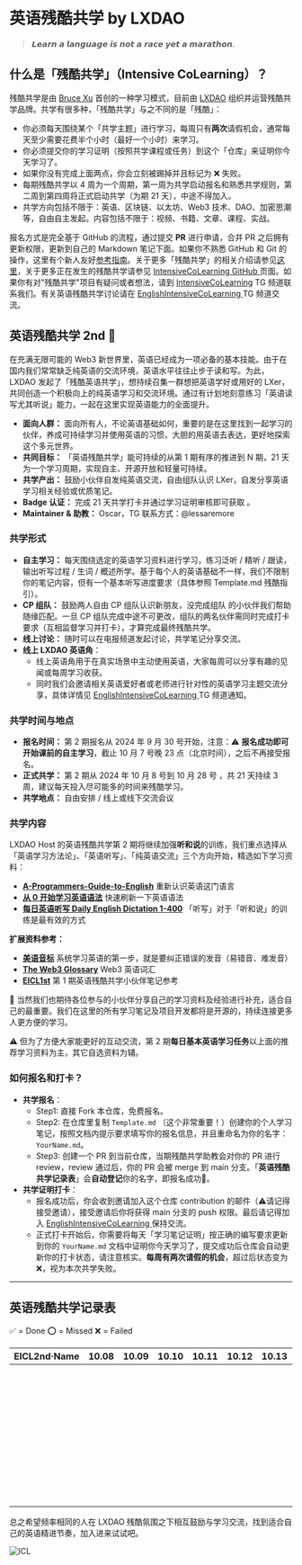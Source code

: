 # 英语残酷共学 by LXDAO

> 𝙇𝙚𝙖𝙧𝙣 𝙖 𝙡𝙖𝙣𝙜𝙪𝙖𝙜𝙚 𝙞𝙨 𝙣𝙤𝙩 𝙖 𝙧𝙖𝙘𝙚 𝙮𝙚𝙩 𝙖 𝙢𝙖𝙧𝙖𝙩𝙝𝙤𝙣.

## 什么是「残酷共学」（Intensive CoLearning）？

残酷共学是由 [Bruce Xu](https://twitter.com/brucexu_eth) 首创的一种学习模式，目前由 [LXDAO](https://lxdao.io/) 组织并运营残酷共学品牌。共学有很多种，「残酷共学」与之不同的是「残酷」：

- 你必须每天围绕某个「共学主题」进行学习，每周只有**两次**请假机会，通常每天至少需要花费半个小时（最好一个小时）来学习。
- 你必须提交你的学习证明（按照共学课程或任务）到这个「仓库」来证明你今天学习了。
- 如果你没有完成上面两点，你会立刻被踢掉并且标记为 ❌ 失败。
- 每期残酷共学以 4 周为一个周期，第一周为共学启动报名和熟悉共学规则，第二周到第四周将正式启动共学（为期 21 天），中途不得加入。
- 共学方向包括不限于：英语、区块链、以太坊、Web3 技术、DAO、加密思潮等，自由自主发起。内容包括不限于：视频、书籍、文章、课程、实战。

报名方式是完全基于 GitHub 的流程，通过提交 **PR** 进行申请，合并 PR 之后拥有更新权限，更新到自己的 Markdown 笔记下面。如果你不熟悉 GitHub 和 Git 的操作，这里有个新人友好[参考指南](https://www.notion.so/lxdao/GitHub-53fca5ba49bb40c69e4e40e69f58f416)。关于更多「残酷共学」的相关介绍请参见[这里](https://forum.lxdao.io/t/topic/1654)，关于更多正在发生的残酷共学请参见 [IntensiveCoLearning GitHub ](https://intensivecolearn.ing/)页面。如果你有对"残酷共学"项目有疑问或者想法，请到 [IntensiveCoLearning](https://t.me/LXDAO/6215) TG 频道联系我们。有关英语残酷共学讨论请在 [EnglishIntensiveCoLearning ](https://t.me/LXDAO/6912) TG 频道交流。

## 英语残酷共学 2nd 🚀

在充满无限可能的 Web3 新世界里，英语已经成为一项必备的基本技能。由于在国内我们常常缺乏纯英语的交流环境，英语水平往往止步于读和写。为此，LXDAO 发起了「残酷英语共学」，想持续召集一群想把英语学好或用好的 LXer，共同创造一个积极向上的纯英语学习和交流环境。通过有计划地刻意练习「英语读写尤其听说」能力，一起在这里实现英语能力的全面提升。

- **面向人群：** 面向所有人，不论英语基础如何，重要的是在这里找到一起学习的伙伴，养成可持续学习并使用英语的习惯，大胆的用英语去表达，更好地探索这个多元世界。
- **共同目标：** 「英语残酷共学」能可持续的从第 1 期有序的推进到 N 期，21 天为一个学习周期，实现自主、开源开放和轻量可持续。
- **共学产出：** 鼓励小伙伴自发纯英语交流，自由组队认识 LXer，自发分享英语学习相关经验或优质笔记。
- **Badge 认证：** 完成 21 天共学打卡并通过学习证明审核即可获取 。
- **Maintainer & 助教：** Oscar，TG 联系方式：@lessaremore

### 共学形式

- **自主学习：** 每天围绕选定的英语学习资料进行学习，练习泛听 / 精听 / 跟读，输出听写过程 / 生词 / 概述所学。基于每个人的英语基础不一样，我们不限制你的笔记内容，但有一个基本听写进度要求（具体参照 Template.md 残酷指引）。
- **CP 组队：** 鼓励两人自由 CP 组队认识新朋友，没完成组队 的小伙伴我们帮助随缘匹配。一旦 CP 组队完成中途不可更改，组队的两名伙伴需同时完成打卡要求（互相监督学习并打卡），才算完成最终残酷共学。
- **线上讨论：** 随时可以在电报频道发起讨论，共学笔记分享交流。
- **线上 LXDAO 英语角**：
  - 线上英语角用于在真实场景中主动使用英语，大家每周可以分享有趣的见闻或每周学习收获。
  - 同时我们会邀请相关英语爱好者或老师进行针对性的英语学习主题交流分享，具体详情见 [EnglishIntensiveCoLearning ](https://t.me/LXDAO/6912) TG 频道通知。


### 共学时间与地点

- **报名时间：** 第 2 期报名从 2024 年 9 月 30 号开始，注意：⚠️ **报名成功即可开始课前的自主学习**，截止 10 月 7 号晚 23 点（北京时间），之后不再接受报名。
- **正式共学：** 第 2 期从 2024 年 10 月 8 号到 10 月 28 号 ，共 21 天持续 3 周，建议每天投入尽可能多的时间来残酷学习。
- **共学地点：** 自由安排 / 线上或线下交流会议

### 共学内容

LXDAO Host 的英语残酷共学第 2 期将继续加强**听和说**的训练，我们重点选择从「英语学习方法论」、「英语听写」、「纯英语交流」三个方向开始，精选如下学习资料：

- [**A-Programmers-Guide-to-English**](https://a-programmers-guide-to-english.harryyu.me/) 重新认识英语这门语言
- [**从 0 开始学习英语语法**](https://hzpt-inet-club.github.io/english-note/) 快速刷新一下英语语法
- [**每日英语听写 Daily English Dictation 1-400**](https://www.bilibili.com/video/BV1U7411a7xG?p=3&vd_source=bc0666711d2280c24d54945ab9c11146) 「听写」对于「听和说」的训练是最有效的方式

**扩展资料参考：**

- [**美语音标**](https://book.douban.com/subject/4201317/ ) 系统学习英语的第一步，就是要纠正错误的发音（易错音、难发音）
- [**The Web3 Glossary**](https://unstoppabledomains.com/blog/categories/web3-101/article/the-web3-glossary) Web3 英语词汇
- [**EICL1st**](https://github.com/IntensiveCoLearning/english) 第 1 期英语残酷共学小伙伴笔记参考

👏 当然我们也期待各位参与的小伙伴分享自己的学习资料及经验进行补充，适合自己的最重要。我们在这里的所有学习笔记及项目开发都将是开源的，持续连接更多人更方便的学习。

⚠️ 但为了方便大家能更好的互动交流，第 2 期**每日基本英语学习任务**以上面的推荐学习资料为主，其它自选资料为辅。

### 如何报名和打卡？

- **共学报名**：
  - Step1: 直接 Fork 本仓库，免费报名。
  - Step2: 在仓库里复制 `Template.md` （这个非常重要！）创建你的个人学习笔记，按照文档内提示要求填写你的报名信息，并且重命名为你的名字：`YourName.md`。
  - Step3: 创建一个 PR 到当前仓库，当期残酷共学助教会对你的 PR 进行 review，review 通过后，你的 PR 会被 merge 到 main 分支。「**英语残酷共学记录表**」会**自动登记**你的名字，即报名成功🎉。
- **共学证明打卡**：
  - 报名成功后，你会收到邀请加入这个仓库 contribution 的邮件（⚠️请记得接受邀请），接受邀请后你将获得 main 分支的 push 权限。最后请记得加入 [EnglishIntensiveCoLearning ](https://t.me/LXDAO/6912)保持交流。
  - 正式打卡开始后，你需要将每天「学习笔记证明」按正确的编写要求更新到你的 `YourName.md` 文档中证明你今天学习了，提交成功后仓库会自动更新你的打卡状态，请注意核实。**每周有两次请假的机会**，超过后状态变为 ❌，视为本次共学失败。
---

## 英语残酷共学记录表

✅ = Done ⭕️ = Missed ❌ = Failed

<!-- START_COMMIT_TABLE -->
| EICL2nd·Name | 10.08 | 10.09 | 10.10 | 10.11 | 10.12 | 10.13 | 10.14 | 10.15 | 10.16 | 10.17 | 10.18 | 10.19 | 10.20 | 10.21 | 10.22 | 10.23 | 10.24 | 10.25 | 10.26 | 10.27 | 10.28 |
| ------------- | ---- | ---- | ---- | ---- | ---- | ---- | ---- | ---- | ---- | ---- | ---- | ---- | ---- | ---- | ---- | ---- | ---- | ---- | ---- | ---- | ---- |
|                           |       |       |       |       |       |       |       |       |       |       |       |       |       |       |       |       |       |       |       |       |       |
|                           |       |       |       |       |       |       |       |       |       |       |       |       |       |       |       |       |       |       |       |       |       |
|                           |       |       |       |       |       |       |       |       |       |       |       |       |       |       |       |       |       |       |       |       |       |
|                           |       |       |       |       |       |       |       |       |       |       |       |       |       |       |       |       |       |       |       |       |       |
|                           |       |       |       |       |       |       |       |       |       |       |       |       |       |       |       |       |       |       |       |       |       |
|                           |       |       |       |       |       |       |       |       |       |       |       |       |       |       |       |       |       |       |       |       |       |
|                           |       |       |       |       |       |       |       |       |       |       |       |       |       |       |       |       |       |       |       |       |       |
|                           |       |       |       |       |       |       |       |       |       |       |       |       |       |       |       |       |       |       |       |       |       |
|                           |       |       |       |       |       |       |       |       |       |       |       |       |       |       |       |       |       |       |       |       |       |
|                           |       |       |       |       |       |       |       |       |       |       |       |       |       |       |       |       |       |       |       |       |       |
|                           |       |       |       |       |       |       |       |       |       |       |       |       |       |       |       |       |       |       |       |       |       |
|                           |       |       |       |       |       |       |       |       |       |       |       |       |       |       |       |       |       |       |       |       |       |
|                           |       |       |       |       |       |       |       |       |       |       |       |       |       |       |       |       |       |       |       |       |       |
|                           |       |       |       |       |       |       |       |       |       |       |       |       |       |       |       |       |       |       |       |       |       |
|                           |       |       |       |       |       |       |       |       |       |       |       |       |       |       |       |       |       |       |       |       |       |
|                           |       |       |       |       |       |       |       |       |       |       |       |       |       |       |       |       |       |       |       |       |       |
|                           |       |       |       |       |       |       |       |       |       |       |       |       |       |       |       |       |       |       |       |       |       |
|                           |       |       |       |       |       |       |       |       |       |       |       |       |       |       |       |       |       |       |       |       |       |
|                           |       |       |       |       |       |       |       |       |       |       |       |       |       |       |       |       |       |       |       |       |       |
|                           |       |       |       |       |       |       |       |       |       |       |       |       |       |       |       |       |       |       |       |       |       |
|                           |       |       |       |       |       |       |       |       |       |       |       |       |       |       |       |       |       |       |       |       |       |
|                           |       |       |       |       |       |       |       |       |       |       |       |       |       |       |       |       |       |       |       |       |       |
|                           |       |       |       |       |       |       |       |       |       |       |       |       |       |       |       |       |       |       |       |       |       |
|                           |       |       |       |       |       |       |       |       |       |       |       |       |       |       |       |       |       |       |       |       |       |
|                           |       |       |       |       |       |       |       |       |       |       |       |       |       |       |       |       |       |       |       |       |       |
|                           |       |       |       |       |       |       |       |       |       |       |       |       |       |       |       |       |       |       |       |       |       |
|                           |       |       |       |       |       |       |       |       |       |       |       |       |       |       |       |       |       |       |       |       |       |
|                           |       |       |       |       |       |       |       |       |       |       |       |       |       |       |       |       |       |       |       |       |       |
|                           |       |       |       |       |       |       |       |       |       |       |       |       |       |       |       |       |       |       |       |       |       |
|                           |       |       |       |       |       |       |       |       |       |       |       |       |       |       |       |       |       |       |       |       |       |
|                           |       |       |       |       |       |       |       |       |       |       |       |       |       |       |       |       |       |       |       |       |       |
|                           |       |       |       |       |       |       |       |       |       |       |       |       |       |       |       |       |       |       |       |       |       |
|                           |       |       |       |       |       |       |       |       |       |       |       |       |       |       |       |       |       |       |       |       |       |
|                           |       |       |       |       |       |       |       |       |       |       |       |       |       |       |       |       |       |       |       |       |       |
|                           |       |       |       |       |       |       |       |       |       |       |       |       |       |       |       |       |       |       |       |       |       |
|                           |       |       |       |       |       |       |       |       |       |       |       |       |       |       |       |       |       |       |       |       |       |
|                           |       |       |       |       |       |       |       |       |       |       |       |       |       |       |       |       |       |       |       |       |       |
|                           |       |       |       |       |       |       |       |       |       |       |       |       |       |       |       |       |       |       |       |       |       |
|                           |       |       |       |       |       |       |       |       |       |       |       |       |       |       |       |       |       |       |       |       |       |
|                           |       |       |       |       |       |       |       |       |       |       |       |       |       |       |       |       |       |       |       |       |       |
|                           | | | | | | | | | | | | | | | | | | | | | |
|<!-- END_COMMIT_TABLE -->||||||||||||||||||||||




























































总之希望频率相同的人在 LXDAO 残酷氛围之下相互鼓励与学习交流，找到适合自己的英语精进节奏，加入进来试试吧。

![ICL](img/ICL.png)
